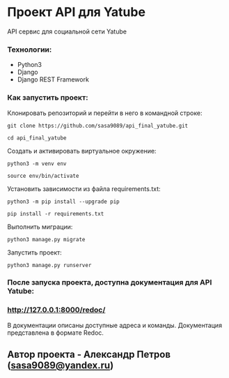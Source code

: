 # Проект API для Yatube
API сервис для социальной сети Yatube

### Технологии:
+ Python3  
+ Django
+ Django REST Framework 

### Как запустить проект:

Клонировать репозиторий и перейти в него в командной строке:

```
git clone https://github.com/sasa9089/api_final_yatube.git
```

```
cd api_final_yatube
```

Cоздать и активировать виртуальное окружение:

```
python3 -m venv env
```

```
source env/bin/activate
```

Установить зависимости из файла requirements.txt:

```
python3 -m pip install --upgrade pip
```

```
pip install -r requirements.txt
```

Выполнить миграции:

```
python3 manage.py migrate
```

Запустить проект:

```
python3 manage.py runserver
```

### После запуска проекта, доступна документация для API Yatube: 
### http://127.0.0.1:8000/redoc/
В документации описаны доступные адреса и команды.
Документация представлена в формате Redoc.


## Автор проекта - Александр Петров (sasa9089@yandex.ru)
